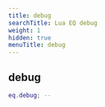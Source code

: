 ```yaml
---
title: debug
searchTitle: Lua EQ debug
weight: 1
hidden: true
menuTitle: debug
---
```

## debug
```lua
eq.debug; -- 
```